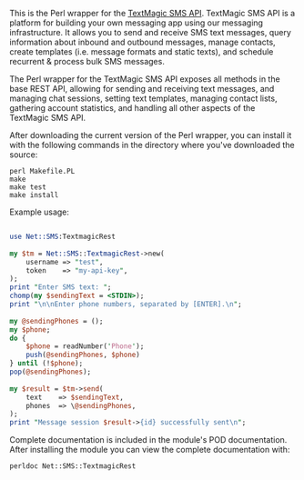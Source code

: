 This is the Perl wrapper for the [TextMagic SMS API](https://www.textmagic.com/docs/api/).
TextMagic SMS API is a platform for building your own messaging app using our messaging
infrastructure. It allows you to send and receive SMS text messages, query information about
inbound and outbound messages, manage contacts, create templates (i.e. message formats and
static texts), and schedule recurrent & process bulk SMS messages.

The Perl wrapper for the TextMagic SMS API exposes all methods in the base REST API,
allowing for sending and receiving text messages, and managing chat sessions, setting text
templates, managing contact lists, gathering account statistics, and handling all other
aspects of the TextMagic SMS API.

After downloading the current version of the Perl wrapper, you can install it with the
following commands in the directory where you've downloaded the source:

    perl Makefile.PL 
    make
    make test
    make install

Example usage:

```perl

use Net::SMS:TextmagicRest
  
my $tm = Net::SMS::TextmagicRest->new(
    username => "test",
    token    => "my-api-key",
);
print "Enter SMS text: ";
chomp(my $sendingText = <STDIN>);
print "\n\nEnter phone numbers, separated by [ENTER].\n";
  
my @sendingPhones = ();
my $phone;
do {
    $phone = readNumber('Phone');
    push(@sendingPhones, $phone)
} until (!$phone);
pop(@sendingPhones);
  
my $result = $tm->send(
    text    => $sendingText,
    phones  => \@sendingPhones,
);
print "Message session $result->{id} successfully sent\n";

```

Complete documentation is included in the module's POD documentation. After installing the
module you can view the complete documentation with:

    perldoc Net::SMS::TextmagicRest
